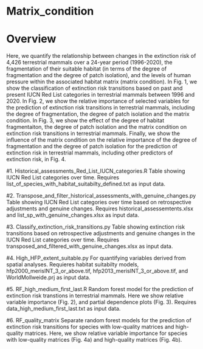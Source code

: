 # Matrix_condition

# Overview

Here, we quantify the relationship between changes in the extinction risk of 4,426 terrestrial mammals over a 24-year period (1996-2020), the fragmentation of their suitable habitat (in terms of the degree of fragmentation and the degree of patch isolation), and the levels of human pressure within the associated habitat matrix (matrix condition). In Fig. 1, we show the classification of extinction risk transitions based on past and present IUCN Red List categories in terrestrial mammals between 1996 and 2020. In Fig. 2, we show the relative importance of selected variables for the prediction of extinction risk transitions in terrestrial mammals, including the degree of fragmentation, the degree of patch isolation and the matrix condition. In Fig. 3, we show the effect of the degree of habitat fragmentaiton, the degree of patch isolation and the matrix condition on extinction risk transitions in terrestrial mammals. Finally, we show the influence of the matrix condition on the relative importance of the degree of fragmentation and the degree of patch isolation for the prediction of extinction risk in terrestrial mammals, including other predictors of extinction risk, in Fig. 4.

#1. Historical_assessments_Red_List_IUCN_categories.R
Table showing IUCN Red List categories over time. Requires list_of_species_with_habitat_suitabilty_defined.txt as input data.

#2. Transpose_and_filter_historical_assessments_with_genuine_changes.py
Table showing IUCN Red List categories over time based on retrospective adjustments and genuine changes. Requires historical_assessemtents.xlsx and list_sp_with_genuine_changes.xlsx as input data.

#3. Classify_extinction_risk_transitions.py
Table showing extinction risk transitions based on retrospective adjustments and genuine changes in the IUCN Red List categories over time. Requires transposed_and_filtered_with_genuine_changes.xlsx as input data. 

#4. High_HFP_extent_suitable.py
For quantifying variables derived from spatial analyses. Requieres habitat suitabilty models, hfp2000_merisINT_3_or_above.tif, hfp2013_merisINT_3_or_above.tif, and WorldMollweide.prj as input data. 

#5. RF_high_medium_first_last.R
Random forest model for the prediction of extinction risk transtions in terrestrial mammals. Here we show relative variable importance (Fig. 2), and partial dependence plots (Fig. 3). Requires data_high_medium_first_last.txt as input data.

#6. RF_quality_matrix
Separate random forest models for the prediction of extinction risk transitions for species with low-quality matrices and high-quality matrices. Here, we show relative variable importance for species with low-quality matrices (Fig. 4a) and high-quality matrices (Fig. 4b).
